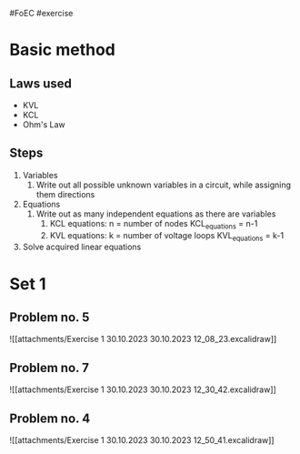 #FoEC #exercise 

# Basic method
## Laws used
- KVL
- KCL
- Ohm's Law

## Steps
1. Variables
	1. Write out all possible unknown variables in a circuit, while assigning them directions
2. Equations
	1. Write out as many independent equations as there are variables
		1. KCL equations:
		    n = number of nodes
		    KCL<sub>equations</sub> = n-1
		2. KVL equations:
		   k = number of voltage loops
		   KVL<sub>equations</sub> = k-1
3. Solve acquired linear equations

# Set 1
## Problem no. 5
![[attachments/Exercise 1 30.10.2023 30.10.2023 12_08_23.excalidraw]]

## Problem no. 7
![[attachments/Exercise 1 30.10.2023 30.10.2023 12_30_42.excalidraw]]

## Problem no. 4
![[attachments/Exercise 1 30.10.2023 30.10.2023 12_50_41.excalidraw]]